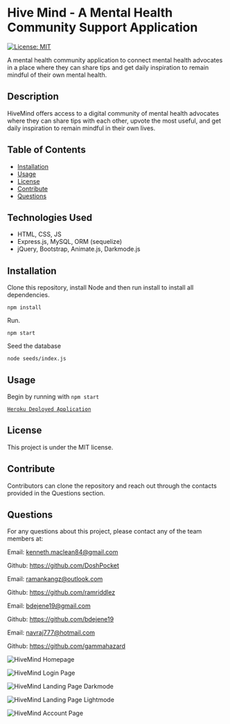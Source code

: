 # Hive Mind - A Mental Health Community Support Application

[![License: MIT](https://img.shields.io/badge/License-MIT-yellow.svg)](https://opensource.org/licenses/MIT)

A mental health community application to connect mental health advocates in a place where they can share tips and get daily inspiration to remain mindful of their own mental health.

## Description

HiveMind offers access to a digital community of mental health advocates where they can share tips with each other, upvote the most useful, and get daily inspiration to remain mindful in their own lives.

## Table of Contents

- [Installation](#installation)
- [Usage](#usage)
- [License](#license)
- [Contribute](#contribute)
- [Questions](#questions)

## Technologies Used
- HTML, CSS, JS 
- Express.js, MySQL, ORM (sequelize)
- jQuery, Bootstrap, Animate.js, Darkmode.js

## Installation

Clone this repository, install Node and then run install to install all dependencies.

`npm install`

Run.

`npm start`

Seed the database

`node seeds/index.js`

## Usage

Begin by running with `npm start`

[`Heroku Deployed Application`](https://hivemind-554.herokuapp.com/)

## License

This project is under the MIT license.

## Contribute

Contributors can clone the repository and reach out through the contacts provided in the Questions section.

## Questions

For any questions about this project, please contact any of the team members at:

Email: kenneth.maclean84@gmail.com

Github: https://github.com/DoshPocket

Email: ramankangz@outlook.com

Github: https://github.com/ramriddlez

Email: bdejene19@gmail.com

Github: https://github.com/bdejene19

Email: navraj777@hotmail.com

Github: https://github.com/gammahazard

![HiveMind Homepage](/Develop/assets/hivemind-homepage.png)

![HiveMind Login Page](/Develop/assets/hivemind-login.png)

![HiveMind Landing Page Darkmode](/Develop/assets/hivemind-landing.png)

![HiveMind Landing Page Lightmode](/Develop/assets/hivemind-landing-lightmode.png)

![HiveMind Account Page](/Develop/assets/hivemind-account.png)
